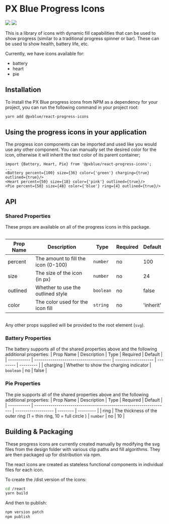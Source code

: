 # PX Blue Progress Icons

[![](https://img.shields.io/npm/v/@pxblue/react-progress-icons.svg?label=@pxblue/react-progress-icons&style=flat)](https://www.npmjs.com/package/@pxblue/react-progress-icons)
[![](https://img.shields.io/circleci/project/github/pxblue/icons/master.svg?style=flat)](https://circleci.com/gh/pxblue/icons/tree/master)

This is a library of icons with dynamic fill capabilities that can be used to show progress (similar to a traditional progress spinner or bar). These can be used to show health, battery life, etc.

Currently, we have icons available for:

-   battery
-   heart
-   pie

## Installation

To install the PX Blue progress icons from NPM as a dependency for your project, you can run the following command in your project root:

```sh
yarn add @pxblue/react-progress-icons
```

## Using the progress icons in your application

The progress icon components can be imported and used like you would use any other component. You can manually set the desired color for the icon, otherwise it will inherit the text color of its parent container;

```tsx
import {Battery, Heart, Pie} from '@pxblue/react-progress-icons';
...
<Battery percent={100} size={36} color={'green'} charging={true} outlined={true}/>
<Heart percent={50} size={18} color={'pink'} outlined={true}/>
<Pie percent={50} size={48} color={'blue'} ring={4} outlined={true}/>
```

## API

### Shared Properties

These props are available on all of the progress icons in this package.

<div style="overflow: auto;">

| Prop Name | Description                         | Type      | Required | Default   |
| --------- | ----------------------------------- | --------- | -------- | --------- |
| percent   | The amount to fill the icon (0-100) | `number`  | no       | 100       |
| size      | The size of the icon (in px)        | `number`  | no       | 24        |
| outlined  | Whether to use the outlined style   | `boolean` | no       | false     |
| color     | The color used for the icon fill    | `string`  | no       | 'inherit' |

</div>

Any other props supplied will be provided to the root element (`svg`).

### Battery Properties

The battery supports all of the shared properties above and the following additional properties:
| Prop Name | Description | Type | Required | Default |
| ----------- | -------------------------------------- | ------------------- | -------- | --------- |
| charging | Whether to show the charging indicator | `boolean` | no | false |

### Pie Properties

The pie supports all of the shared properties above and the following additional properties:
| Prop Name | Description | Type | Required | Default |
| ----------- | ------------------------------------------------------------------ | ------------------- | -------- | --------- |
| ring | The thickness of the outer ring (1 = thin ring, 10 = full circle ) | `number` | no | 10 |

## Building & Packaging

These progress icons are currently created manually by modifying the svg files from the design folder with various clip paths and fill algorithms. They are then packaged up for distribution via npm.

The react icons are created as stateless functional components in individual files for each icon.

To create the /dist version of the icons:

```sh
cd /react
yarn build
```

And then to publish:

```sh
npm version patch
npm publish
```
